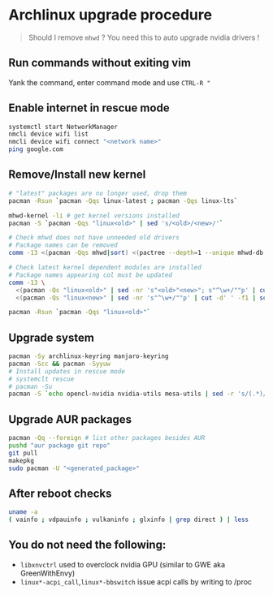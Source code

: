 # Archlinux upgrade procedure

> Should I remove `mhwd` ? You need this to auto upgrade nvidia drivers !

## Run commands without exiting vim

Yank the command, enter command mode and use `CTRL-R "`

## Enable internet in rescue mode

```sh
systemctl start NetworkManager
nmcli device wifi list
nmcli device wifi connect "<network name>"
ping google.com
```

## Remove/Install new kernel

```sh
# "latest" packages are no longer used, drop them
pacman -Rsun `pacman -Qqs linux-latest ; pacman -Qqs linux-lts`

mhwd-kernel -li # get kernel versions installed
pacman -S `pacman -Qqs "linux<old>" | sed 's/<old>/<new>/'`

# Check mhwd does not have unneeded old drivers
# Package names can be removed
comm -13 <(pacman -Qqs mhwd|sort) <(pactree --depth=1 --unique mhwd-db|sort)

# Check latest kernel dependent modules are installed
# Package names appearing col must be updated
comm -13 \
  <(pacman -Qs "linux<old>" | sed -nr 's"<old>"<new>"; s"^\w+/""p' | cut -d' ' -f1 | sort) \
  <(pacman -Qs "linux<new>" | sed -nr 's"^\w+/""p' | cut -d' ' -f1 | sort)

pacman -Rsun `pacman -Qqs "linux<old>"`
```

## Upgrade system

```sh
pacman -Sy archlinux-keyring manjaro-keyring
pacman -Scc && pacman -Syyuw
# Install updates in rescue mode
# systemclt rescue
# pacman -Su
pacman -S `echo opencl-nvidia nvidia-utils mesa-utils | sed -r 's/(.*)/\1 lib32-\1/'`
```

## Upgrade AUR packages

```sh
pacman -Qq --foreign # list other packages besides AUR
pushd "aur package git repo"
git pull
makepkg
sudo pacman -U "<generated_package>"
```

## After reboot checks

```sh
uname -a
( vainfo ; vdpauinfo ; vulkaninfo ; glxinfo | grep direct ) | less
```

## You do not need the following:

* `libxnvctrl` used to overclock nvidia GPU (similar to GWE aka GreenWithEnvy)
* `linux*-acpi_call`,`linux*-bbswitch` issue acpi calls by writing to /proc

